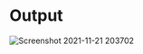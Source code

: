 # Output
![Screenshot 2021-11-21 203702](https://user-images.githubusercontent.com/41586529/142767541-25164460-1a38-47a3-a74b-e5d73d19f503.jpg)
